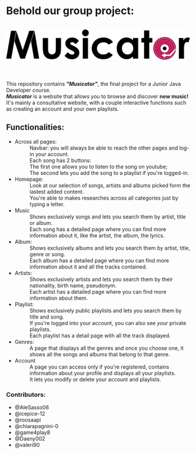 <h1>Behold our group project: <br><br>
<img src="./src/main/webapp/images/logo.svg" alt="logo Musicator" style="width: 500px;"></h1>
<br>
<p>This repository contains <b><i>"Musicator"</i></b>, the final project for a Junior Java Developer course.
  <br>
<b><i>Musicator</i></b> is a website that allows you to browse and discover <b>new music!</b>
  <br>
It's mainly a consultative website, with a couple interactive functions such as creating an account and your own playlists.</p>


<h2>Functionalities:</h2>

<ul>
<dl>
 <li><dt>Across all pages:</dt></li>
  <dd>Navbar: you will always be able to reach the other pages and log-in your account.</dd>
   <dd>Each song has 2 buttons:
     <br>
     The first one allows you to listen to the song on youtube;
     <br>
     The second lets you add the song to a playlist if you're logged-in.
  </dd>
 <li><dt>Homepage:</dt></li>
  <dd>Look at our selection of songs, artists and albums picked form the lastest added content.</dd>
  <dd>You're able to makes researches across all categories just by typing a letter.</dd>
  <li><dt>Music</dt></li>
  <dd>Shows exclusively songs and lets you search them by artist, title or album. 
  <br>
  Each song has a detailed page where you can find more information about it, like the artist, the album, the lyrics.
  
  </dd>
  <li><dt>Album:</dt></li>
  <dd>Shows exclusively albums and lets you search them by artist, title, genre or song.
  <br>
    Each album has a detailed page where you can find more information about it and all the tracks contained.</dd>
<li><dt>Artists: </dt></li>
<dd>Shows exclusively artists and lets you search them by their nationality, birth name, pseudonym.
<br>
    Each artist has a detailed page where you can find more information about them.
</dd>
 <li><dt>Playlist:</dt></li>
 <dd>Shows exclusively public playlists and lets you search them by title and song.
 <br>
   If you're logged into your account, you can also see <i>your</i> private playlists.
  <br>
   Each playlist has a detail page with all the track displayed.
 </dd>
  <li><dt>Genres: </dt></li>
  <dd> A page that displays all the genres and once you choose one, it shows all the songs and albums that belong to that genre. </dd>
 <li><dt>Account</dt></li>
 <dd>A page you can access only if you're registered, contains information about your profile and displays all your playlists.
 <br>
   It lets you modify or delete your account and playlists.
 </dd>
</dl>
</ul>

<h3>Contributors:</h3>
<ul>
  <li>@AleSasso06</li>
  <li> @icepice-12
  </li>
  <li>
    @roosaapi
  </li>
  <li>
    @chiarapagnini-0
  </li>
  <li>
    @game4play8
  </li>
  <li>
  @Daeny002
  </li>
  <li>
  @valeri90
  </li>
</ul>
